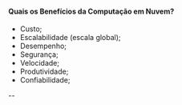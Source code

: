 #### Quais os Benefícios da Computação em Nuvem?

- Custo;
- Escalabilidade (escala global);
- Desempenho;
- Segurança;
- Velocidade;
- Produtividade;
- Confiabilidade;

--
